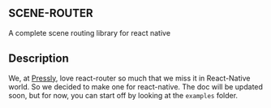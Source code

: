## SCENE-ROUTER

A complete scene routing library for react native

## Description
We, at [Pressly](https://pressly.com), love react-router so much that we miss it in React-Native world. So we decided to make one for react-native.
The doc will be updated soon, but for now, you can start off by looking at the `examples` folder.
